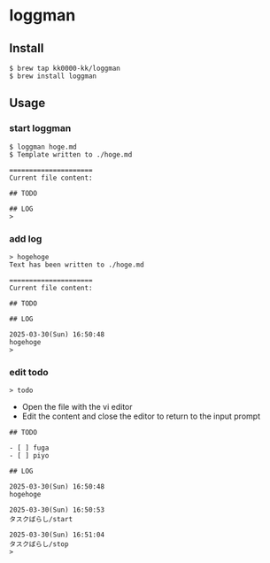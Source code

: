# loggman

## Install

```
$ brew tap kk0000-kk/loggman
$ brew install loggman

```

## Usage

### start loggman

```
$ loggman hoge.md
$ Template written to ./hoge.md

=====================
Current file content:

## TODO

## LOG
>
```

### add log

```
> hogehoge
Text has been written to ./hoge.md

=====================
Current file content:

## TODO

## LOG

2025-03-30(Sun) 16:50:48
hogehoge
>
```

### edit todo

```
> todo
```

- Open the file with the vi editor
- Edit the content and close the editor to return to the input prompt

```
## TODO

- [ ] fuga
- [ ] piyo

## LOG

2025-03-30(Sun) 16:50:48
hogehoge

2025-03-30(Sun) 16:50:53
タスクばらし/start

2025-03-30(Sun) 16:51:04
タスクばらし/stop
>
```
